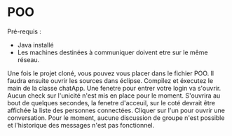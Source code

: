 # POO
Pré-requis :
  - Java installé
  - Les machines destinées à communiquer doivent etre sur le même réseau.
  
 Une fois le projet cloné, vous pouvez vous placer dans le fichier POO. Il faudra ensuite ouvrir les sources dans éclipse. Compilez et éxecutez le main de la classe chatApp. 
 Une fenetre pour entrer votre login va s'ouvrir. Aucun check sur l'unicité n'est mis en place pour le moment. S'ouvrira au bout de quelques secondes, la fenetre d'acceuil, sur le coté devrait être affichée la liste des personnes connectées. Cliquer sur l'un pour ouvrir une conversation. Pour le moment, 
 aucune discussion de groupe n'est possible et l'historique des messages n'est pas fonctionnel.
 
